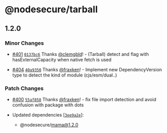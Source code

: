 # @nodesecure/tarball

## 1.2.0

### Minor Changes

- [#401](https://github.com/NodeSecure/scanner/pull/401) [`0137bc6`](https://github.com/NodeSecure/scanner/commit/0137bc6060fe56c673b1ab92214debe63ce35958) Thanks [@clemgbld](https://github.com/clemgbld)! - (Tarball) detect and flag with hasExternalCapacity when native fetch is used

- [#404](https://github.com/NodeSecure/scanner/pull/404) [`40a9350`](https://github.com/NodeSecure/scanner/commit/40a93507e20e1002059f71a40539dfd058879257) Thanks [@fraxken](https://github.com/fraxken)! - Implement new DependencyVersion type to detect the kind of module (cjs/esm/dual..)

### Patch Changes

- [#400](https://github.com/NodeSecure/scanner/pull/400) [`55af858`](https://github.com/NodeSecure/scanner/commit/55af858f993520bca6f0fc5b0dbddf0b329ab5e0) Thanks [@fraxken](https://github.com/fraxken)! - fix file import detection and avoid confusion with package with dots

- Updated dependencies [[`3ee9a2e`](https://github.com/NodeSecure/scanner/commit/3ee9a2e17c877e7ea6fe23fc4ffc86578e6d0b72)]:
  - @nodesecure/mama@1.2.0
